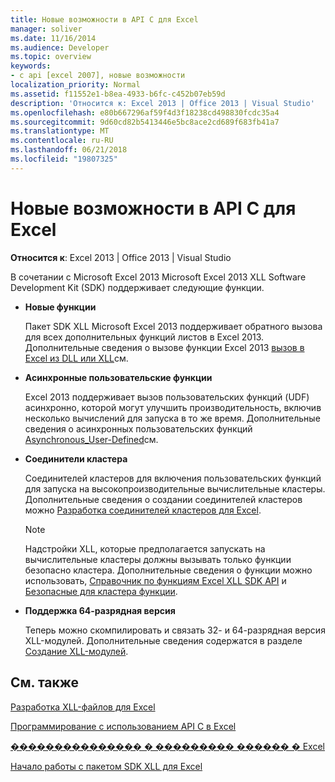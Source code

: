 ```yaml
---
title: Новые возможности в API C для Excel
manager: soliver
ms.date: 11/16/2014
ms.audience: Developer
ms.topic: overview
keywords:
- c api [excel 2007], новые возможности
localization_priority: Normal
ms.assetid: f11552e1-b8ea-4933-b6fc-c452b07eb59d
description: 'Относится к: Excel 2013 | Office 2013 | Visual Studio'
ms.openlocfilehash: e80b667296af59f4d3f18238cd498830fcdc35a4
ms.sourcegitcommit: 9d60cd82b5413446e5bc8ace2cd689f683fb41a7
ms.translationtype: MT
ms.contentlocale: ru-RU
ms.lasthandoff: 06/21/2018
ms.locfileid: "19807325"
---
```

# <a name="whats-new-in-the-c-api-for-excel"></a>Новые возможности в API C для Excel

 **Относится к**: Excel 2013 | Office 2013 | Visual Studio 
  
В сочетании с Microsoft Excel 2013 Microsoft Excel 2013 XLL Software Development Kit (SDK) поддерживает следующие функции.
  
- **Новые функции**
    
    Пакет SDK XLL Microsoft Excel 2013 поддерживает обратного вызова для всех дополнительных функций листов в Excel 2013. Дополнительные сведения о вызове функции Excel 2013 [вызов в Excel из DLL или XLL](calling-into-excel-from-the-dll-or-xll.md)см.
    
- **Асинхронные пользовательские функции**
    
    Excel 2013 поддерживает вызов пользовательских функций (UDF) асинхронно, которой могут улучшить производительность, включив несколько вычислений для запуска в то же время. Дополнительные сведения о асинхронных пользовательских функций [Asynchronous_User-Defined](asynchronous-user-defined-functions.md)см.
    
- **Соединители кластера**
    
    Соединителей кластеров для включения пользовательских функций для запуска на высокопроизводительные вычислительные кластеры. Дополнительные сведения о создании соединителей кластеров можно [Разработка соединителей кластеров для Excel](developing-excel-cluster-connectors.md).
    
    > [!NOTE]
    > Надстройки XLL, которые предполагается запускать на вычислительные кластеры должны вызывать только функции безопасно кластера. Дополнительные сведения о функции можно использовать, [Справочник по функциям Excel XLL SDK API](excel-xll-sdk-api-function-reference.md) и [Безопасные для кластера функции](cluster-safe-functions.md). 
  
- **Поддержка 64-разрядная версия**
    
    Теперь можно скомпилировать и связать 32- и 64-разрядная версия XLL-модулей. Дополнительные сведения содержатся в разделе [Создание XLL-модулей](creating-xlls.md).
    
## <a name="see-also"></a>См. также



[Разработка XLL-файлов для Excel](developing-excel-xlls.md)
  
[Программирование с использованием API C в Excel](programming-with-the-c-api-in-excel.md)
  
[��������������� � ��������� ������ � Excel](multithreading-and-memory-contention-in-excel.md)


[Начало работы с пакетом SDK XLL для Excel](getting-started-with-the-excel-xll-sdk.md)


